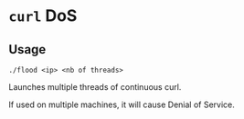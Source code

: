# `curl` DoS

## Usage

```
./flood <ip> <nb of threads>
```

Launches multiple threads of continuous curl.

If used on multiple machines, it will cause Denial of Service.
